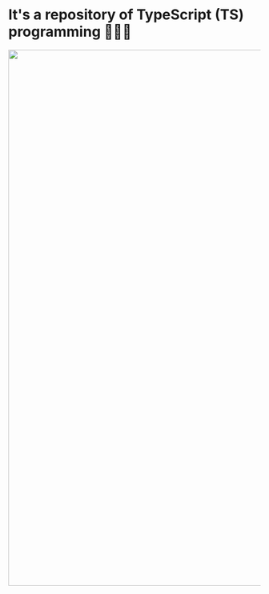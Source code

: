 # It's a repository of TypeScript (TS) programming 📘📜🔢
<img src="https://pantheon.io/sites/default/files/field/image/TypeScriptImage.jpeg" width="1070"/>
<!--
https://assets.bbhub.io/company/sites/40/2020/11/ts_banana-473x428.png
https://softwarebrothers.co/blog/content/images/2019/10/Blogpost.png
https://res.cloudinary.com/practicaldev/image/fetch/s--c9q4Du_e--/c_imagga_scale,f_auto,fl_progressive,h_900,q_auto,w_1600/https://ionicframework.com/blog/wp-content/uploads/2019/02/typescript-in-react.png
https://miro.medium.com/max/2700/1*vwmDzqci0cQyXJDdmjsy5w.png
https://pic4.zhimg.com/v2-ed0c11740c5bf50f307a38d0262149b1_250x0.jpg
https://user-images.githubusercontent.com/6764957/52892445-9045cf80-3136-11e9-9d5e-a1c47e505372.png
https://serokell.io/files/0u/0ufu1q21.js-ts.jpg
https://www.typescriptlang.org/images/branding/two-longform.svg
https://miro.medium.com/max/2640/1*zFOmo73YnwZzrrTXZouEGQ.png
-->
